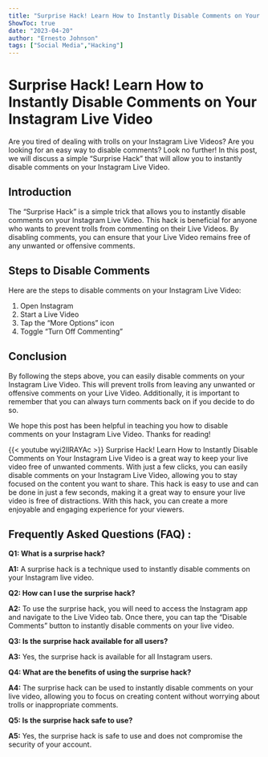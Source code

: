```yaml
---
title: "Surprise Hack! Learn How to Instantly Disable Comments on Your Instagram Live Video"
ShowToc: true 
date: "2023-04-20"
author: "Ernesto Johnson" 
tags: ["Social Media","Hacking"]
---
```

# Surprise Hack! Learn How to Instantly Disable Comments on Your Instagram Live Video

Are you tired of dealing with trolls on your Instagram Live Videos? Are you looking for an easy way to disable comments? Look no further! In this post, we will discuss a simple “Surprise Hack” that will allow you to instantly disable comments on your Instagram Live Video.

## Introduction 

The “Surprise Hack” is a simple trick that allows you to instantly disable comments on your Instagram Live Video. This hack is beneficial for anyone who wants to prevent trolls from commenting on their Live Videos. By disabling comments, you can ensure that your Live Video remains free of any unwanted or offensive comments. 

## Steps to Disable Comments

Here are the steps to disable comments on your Instagram Live Video: 

1. Open Instagram
2. Start a Live Video
3. Tap the “More Options” icon 
4. Toggle “Turn Off Commenting”

## Conclusion

By following the steps above, you can easily disable comments on your Instagram Live Video. This will prevent trolls from leaving any unwanted or offensive comments on your Live Video. Additionally, it is important to remember that you can always turn comments back on if you decide to do so. 

We hope this post has been helpful in teaching you how to disable comments on your Instagram Live Video. Thanks for reading!

{{< youtube wyi2IlRAYAc >}} 
Surprise Hack! Learn How to Instantly Disable Comments on Your Instagram Live Video is a great way to keep your live video free of unwanted comments. With just a few clicks, you can easily disable comments on your Instagram Live Video, allowing you to stay focused on the content you want to share. This hack is easy to use and can be done in just a few seconds, making it a great way to ensure your live video is free of distractions. With this hack, you can create a more enjoyable and engaging experience for your viewers.

## Frequently Asked Questions (FAQ) :
**Q1: What is a surprise hack?**

**A1:** A surprise hack is a technique used to instantly disable comments on your Instagram live video.

**Q2: How can I use the surprise hack?**

**A2:** To use the surprise hack, you will need to access the Instagram app and navigate to the Live Video tab. Once there, you can tap the “Disable Comments” button to instantly disable comments on your live video.

**Q3: Is the surprise hack available for all users?**

**A3:** Yes, the surprise hack is available for all Instagram users.

**Q4: What are the benefits of using the surprise hack?**

**A4:** The surprise hack can be used to instantly disable comments on your live video, allowing you to focus on creating content without worrying about trolls or inappropriate comments.

**Q5: Is the surprise hack safe to use?**

**A5:** Yes, the surprise hack is safe to use and does not compromise the security of your account.


